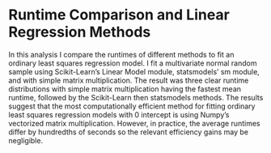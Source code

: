 # Runtime Comparison and Linear Regression Methods

In this analysis I compare the runtimes of different methods to fit an ordinary least squares regression model. I fit a multivariate normal random sample using Scikit-Learn’s Linear Model module, statsmodels’ sm module, and with simple matrix multiplication. The result was three clear runtime distributions with simple matrix multiplication having the fastest mean runtime, followed by the Scikit-Learn then statsmodels methods. The results suggest that the most computationally efficient method for fitting ordinary least squares regression models with 0 intercept is using Numpy’s vectorized matrix multiplication. However, in practice, the average runtimes differ by hundredths of seconds so the relevant efficiency gains may be negligible.